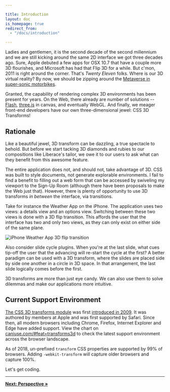 ```yaml
---

title: Introduction
layout: doc
is_homepage: true
redirect_from:
  - "/docs/introduction"

---
```


Ladies and gentlemen, it is the second decade of the second millennium and we are still kicking around the same 2D interface we got three decades ago. Sure, Apple debuted a few apps for OSX 10.7 that have a couple more 3D flourishes, and Microsoft has had that Flip 3D for a while. But c'mon, 2011 is right around the corner. That's _Twenty Eleven_ folks. Where is our 3D virtual reality? By now, we should be zipping around the [Metaverse in super-sonic motorbikes](http://en.wikipedia.org/wiki/Snow_Crash).

Granted, the capability of rendering complex 3D environments has been present for years. On the Web, there already are number of solutions -- [Flash](http://www.adobe.com/devnet/flash/3d_animation.html), [three.js](https://github.com/mrdoob/three.js/) in canvas, and eventually WebGL. And finally, we meager front-end developers have our own three-dimensional jewel: CSS 3D Transforms!

## Rationale

Like a beautiful jewel, 3D transform can be dazzling, a true spectacle to behold. But before we start tacking 3D diamonds and rubies to our compositions like Liberace's tailor, we owe it to our users to ask what can they benefit from this awesome feature. 

The entire application does not, and should not, take advantage of 3D. CSS was built to style documents, not generate explorable environments. I fail to find a benefit to filling out a web form that can be accessed by swiveling my viewport to the Sign-Up Room (although there have been proposals to make the Web just that). However, there is plenty of opportunity to use 3D transforms _in between_ the interface, via transitions.

Take for instance the Weather App on the iPhone. The application uses two views: a details view and an options view. Switching between these two views is done with a 3D flip transition. This affords the user that the interface has two and only two views, as they can only exist on either side of the same plane.

![iPhone Weather App 3D flip transition](../img/weather-app-transition.jpg)

Also consider slide cycle plugins. When you're at the last slide, what cues tip-off the user that the advancing will re-start the cycle at the first? A better paradigm can be used with a 3D transform, where the slides are placed side by side one another in a circle in 3D space. In that arrangement, the last slide logically comes before the first.

3D transforms are more than just eye candy. We can also use them to solve dilemmas and make our applications more intuitive. 

## Current Support Environment

[The CSS 3D transforms module](https://www.w3.org/TR/css-transforms-1/) was first [introduced in 2009](https://www.w3.org/TR/2009/WD-css3-3d-transforms-20090320/). It was authored by members at Apple and was first supported by Safari. Since then, all modern browsers including Chrome, Firefox, Internet Explorer and Edge have added support. View the chart on [caniuse.com/#feat=transforms3d](https://caniuse.com/#feat=transforms3d) to check the latest support environment across the browser landscape.

As of 2018, un-prefixed `transform` CSS properties are supported by 99% of browsers. Adding `-webkit-transform` will capture older browsers and capture 100%.

Let's get coding.

* * *

[**Next: Perspective &raquo;**](perspective.html)
